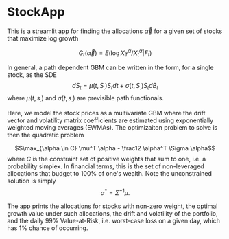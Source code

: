 # StockApp
This is a streamlit app for finding the 
allocations $\vec{\alpha}$ for a given set of stocks that maximize
log growth 

$$G_t(\vec{\alpha}) = E(\log X_T^\alpha/X_t^\alpha | F_t)$$

In general, a path dependent GBM can be written in the form,
for a single stock, as the SDE
$$d S_t = \mu(t, S_.) S_t dt + \sigma(t, S_.) S_t dB_t$$
where $\mu(t, s_.)$ and $\sigma(t, s_.)$ are previsible path functionals.

Here, we model the stock 
prices as a multivariate GBM where the drift vector and volatility 
matrix coefficients are estimated using exponentially weighted moving averages (EWMAs). 
The optimizaiton problem to solve is then the quadratic problem

$$\max_{\alpha \in C} \mu^T \alpha - \frac12 \alpha^T \Sigma \alpha$$
where $C$ is the constraint set of positive weights that sum to one, i.e.
a probability simplex. In financial terms, this is the set of non-leveraged
allocations that budget to 100\% of one's wealth. Note the unconstrained
solution is simply
$$\alpha^* = \Sigma^{-1} \mu.$$

The app prints the allocations for stocks with non-zero weight, the
optimal growth value under such allocations, the drift
and volatility of the portfolio, and the daily 99\% Value-at-Risk,
i.e. worst-case loss on a given day, which has 1\% chance of occurring.





